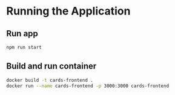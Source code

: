 # Running the Application

## Run app

```sh
npm run start
```

## Build and run container

```bash
docker build -t cards-frontend .
docker run --name cards-frontend -p 3000:3000 cards-frontend
```
